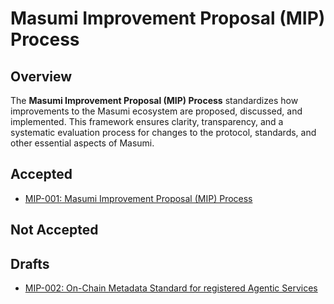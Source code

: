 # Masumi Improvement Proposal (MIP) Process

## Overview
The **Masumi Improvement Proposal (MIP) Process** standardizes how improvements to the Masumi ecosystem are proposed, discussed, and implemented. This framework ensures clarity, transparency, and a systematic evaluation process for changes to the protocol, standards, and other essential aspects of Masumi.

## Accepted

- [MIP-001: Masumi Improvement Proposal (MIP) Process](MIPs/MIP-001/MIP-001.md)

## Not Accepted

## Drafts
- [MIP-002: On-Chain Metadata Standard for registered Agentic Services](MIPs/MIP-002/MIP-002.md)
